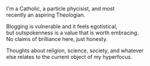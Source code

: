 I'm a Catholic, a particle phycisist, and most <br>
recently an aspiring Theologian. <br>

Blogging is vulnerable and it feels egotistical, <br>
but outspokenness is a value that is worth embracing.  <br>
No claims of brilliance here, just honesty.   <br>

Thoughts about religion, science, society, and whatever  <br>
else relates to the current object of my hyperfocus. 

<br>
<br>
<br>


